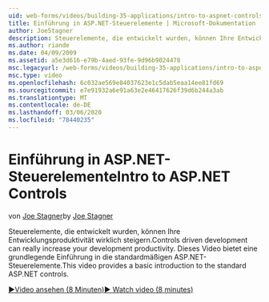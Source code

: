 ```yaml
---
uid: web-forms/videos/building-35-applications/intro-to-aspnet-controls
title: Einführung in ASP.NET-Steuerelemente | Microsoft-Dokumentation
author: JoeStagner
description: Steuerelemente, die entwickelt wurden, können Ihre Entwicklungsproduktivität wirklich steigern. Dieses Video bietet eine grundlegende Einführung in die standardmäßigen ASP.NET-Steuerelemente.
ms.author: riande
ms.date: 04/09/2009
ms.assetid: a5e3d616-e79b-4aed-93fe-9d96b9024478
msc.legacyurl: /web-forms/videos/building-35-applications/intro-to-aspnet-controls
msc.type: video
ms.openlocfilehash: 6c032ae569e84037623e1c5dab5eaa14ee81fd69
ms.sourcegitcommit: e7e91932a6e91a63e2e46417626f39d6b244a3ab
ms.translationtype: MT
ms.contentlocale: de-DE
ms.lasthandoff: 03/06/2020
ms.locfileid: "78440235"
---
```

# <a name="intro-to-aspnet-controls"></a><span data-ttu-id="c4654-104">Einführung in ASP.NET-Steuerelemente</span><span class="sxs-lookup"><span data-stu-id="c4654-104">Intro to ASP.NET Controls</span></span>

<span data-ttu-id="c4654-105">von [Joe Stagner](https://github.com/JoeStagner)</span><span class="sxs-lookup"><span data-stu-id="c4654-105">by [Joe Stagner](https://github.com/JoeStagner)</span></span>

<span data-ttu-id="c4654-106">Steuerelemente, die entwickelt wurden, können Ihre Entwicklungsproduktivität wirklich steigern.</span><span class="sxs-lookup"><span data-stu-id="c4654-106">Controls driven development can really increase your development productivity.</span></span> <span data-ttu-id="c4654-107">Dieses Video bietet eine grundlegende Einführung in die standardmäßigen ASP.NET-Steuerelemente.</span><span class="sxs-lookup"><span data-stu-id="c4654-107">This video provides a basic introduction to the standard ASP.NET controls.</span></span>

[<span data-ttu-id="c4654-108">&#9654;Video ansehen (8 Minuten)</span><span class="sxs-lookup"><span data-stu-id="c4654-108">&#9654; Watch video (8 minutes)</span></span>](https://channel9.msdn.com/Blogs/ASP-NET-Site-Videos/intro-to-aspnet-controls)
